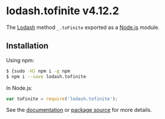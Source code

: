 # lodash.tofinite v4.12.2

The [Lodash](https://lodash.com/) method `_.toFinite` exported as a [Node.js](https://nodejs.org/) module.

## Installation

Using npm:
```bash
$ {sudo -H} npm i -g npm
$ npm i --save lodash.tofinite
```

In Node.js:
```js
var toFinite = require('lodash.tofinite');
```

See the [documentation](https://lodash.com/docs#toFinite) or [package source](https://github.com/lodash/lodash/blob/4.12.2-npm-packages/lodash.tofinite) for more details.
